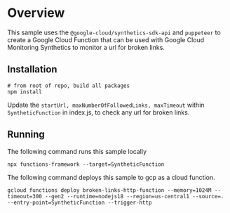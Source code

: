# Overview

This sample uses the `@google-cloud/synthetics-sdk-api` and `puppeteer` to create a Google Cloud Function that can be used with Google Cloud Monitoring Synthetics to monitor a url for broken links.

## Installation

```
# from root of repo, build all packages
npm install
```

Update the `startUrl, maxNumberOfFollowedLinks, maxTimeout` within `SyntheticFunction` in index.js, to check any url for broken links.

## Running

The following command runs this sample locally

```
npx functions-framework --target=SyntheticFunction
```

The following command deploys this sample to gcp as a cloud function.

```
gcloud functions deploy broken-links-http-function --memory=1024M --timeout=300 --gen2 --runtime=nodejs18 --region=us-central1 --source=. --entry-point=SyntheticFunction --trigger-http
```
